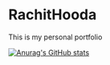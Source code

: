 # RachitHooda
This is my personal portfolio

[![Anurag's GitHub stats](https://github-readme-stats.vercel.app/api?username=Rachit-hooda-18&show_icons=true&theme=radical)](https://github.com/Rachit-hooda-18)
